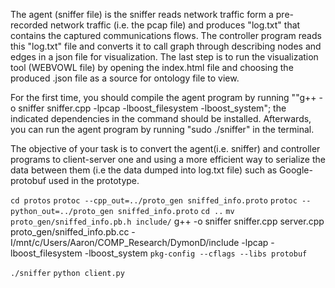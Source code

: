 The agent (sniffer file) is the sniffer reads network traffic form a pre-recorded network traffic (i.e. the pcap file) and produces "log.txt" that contains the captured communications flows.  The controller program reads this "log.txt" file and converts it to call graph through describing nodes and edges in a json file for visualization. The last step is to run the visualization tool (WEBVOWL file) by opening the index.html file and choosing the produced .json file as a source for ontology file to view.

For the first time, you should compile the agent program by running ""g++ -o sniffer sniffer.cpp -lpcap -lboost_filesystem -lboost_system"; the indicated dependencies in the command should be installed. Afterwards, you can run the agent program by running "sudo ./sniffer" in the terminal.

The objective of your task is to convert the agent(i.e. sniffer) and controller programs to client-server one and using a more efficient way to serialize the data between them (i.e the data dumped into log.txt file) such as Google- protobuf used in the prototype.

`cd protos`
`protoc --cpp_out=../proto_gen sniffed_info.proto`
`protoc --python_out=../proto_gen sniffed_info.proto`
`cd ..`
`mv proto_gen/sniffed_info.pb.h include/`
g++ -o sniffer sniffer.cpp server.cpp proto_gen/sniffed_info.pb.cc -I/mnt/c/Users/Aaron/COMP_Research/DymonD/include -lpcap -lboost_filesystem -lboost_system `pkg-config --cflags --libs protobuf`

`./sniffer`
`python client.py`